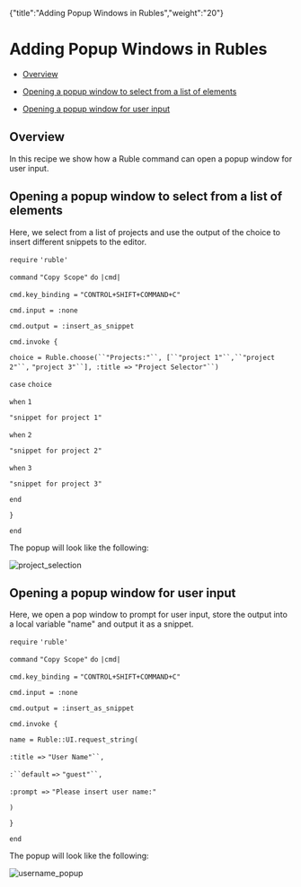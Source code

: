 {"title":"Adding Popup Windows in Rubles","weight":"20"} 

# Adding Popup Windows in Rubles

*   [Overview](#Overview)
    
*   [Opening a popup window to select from a list of elements](#Openingapopupwindowtoselectfromalistofelements)
    
*   [Opening a popup window for user input](#Openingapopupwindowforuserinput)
    

## Overview

In this recipe we show how a Ruble command can open a popup window for user input.

## Opening a popup window to select from a list of elements

Here, we select from a list of projects and use the output of the choice to insert different snippets to the editor.

`require` `'ruble'`

`command` `"Copy Scope"`  `do` `|cmd|`

`cmd.key_binding =` `"CONTROL+SHIFT+COMMAND+C"`

`cmd.input = :none`

`cmd.output = :insert_as_snippet`

`cmd.invoke {`

`choice = Ruble.choose(``"Projects:"``, [``"project 1"``,``"project 2"``,` `"project 3"``], :title =>` `"Project Selector"``)`

`case` `choice`

`when` `1`

`"snippet for project 1"`

`when` `2`

`"snippet for project 2"`

`when` `3`

`"snippet for project 3"`

`end`

`}`

`end`

The popup will look like the following:

![project_selection](/Images/appc/download/attachments/30083227/project_selection.png)

## Opening a popup window for user input

Here, we open a pop window to prompt for user input, store the output into a local variable "name" and output it as a snippet.

`require` `'ruble'`

`command` `"Copy Scope"`  `do` `|cmd|`

`cmd.key_binding =` `"CONTROL+SHIFT+COMMAND+C"`

`cmd.input = :none`

`cmd.output = :insert_as_snippet`

`cmd.invoke {`

`name = Ruble::UI.request_string(`

`:title =>` `"User Name"``,`

`:``default` `=>` `"guest"``,`

`:prompt =>` `"Please insert user name:"`

`)`

`}`

`end`

The popup will look like the following:

![username_popup](/Images/appc/download/attachments/30083227/username_popup.png)
